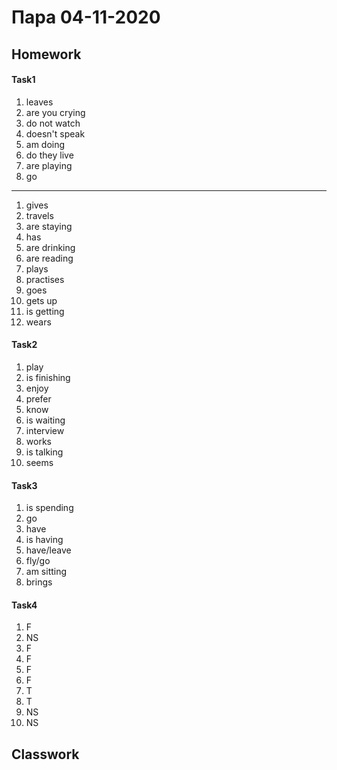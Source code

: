 # Пара 04-11-2020


## Homework
#### Task1
1. leaves
1. are you crying
1. do not watch
1. doesn't speak 
1. am doing
1. do they live
1. are playing
1. go

---

1. gives
1. travels
1. are staying
1. has
1. are drinking
1. are reading
1. plays
1. practises
1. goes
1. gets up
1. is getting
1. wears


#### Task2
1. play
1. is finishing
1. enjoy
1. prefer
1. know
1. is waiting
1. interview
1. works
1. is talking
1. seems


#### Task3
1. is spending
1. go
1. have
1. is having
1. have/leave
1. fly/go
1. am sitting
1. brings


#### Task4
1. F
1. NS
1. F
1. F
1. F
1. F
1. T
1. T
1. NS
1. NS


## Classwork

